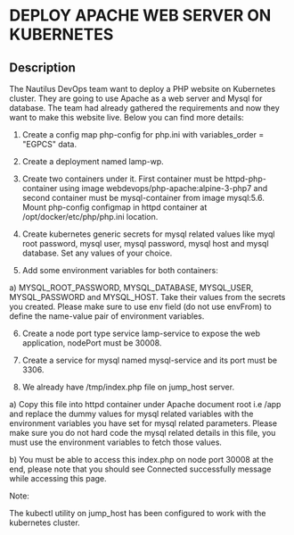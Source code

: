# DEPLOY APACHE WEB SERVER ON KUBERNETES

## Description

The Nautilus DevOps team want to deploy a PHP website on Kubernetes cluster. They are going to use Apache as a web server and Mysql for database. The team had already gathered the requirements and now they want to make this website live. Below you can find more details:



1) Create a config map php-config for php.ini with variables_order = "EGPCS" data.


2) Create a deployment named lamp-wp.


3) Create two containers under it. First container must be httpd-php-container using image webdevops/php-apache:alpine-3-php7 and second container must be mysql-container from image mysql:5.6. Mount php-config configmap in httpd container at /opt/docker/etc/php/php.ini location.


4) Create kubernetes generic secrets for mysql related values like myql root password, mysql user, mysql password, mysql host and mysql database. Set any values of your choice.


5) Add some environment variables for both containers:


a) MYSQL_ROOT_PASSWORD, MYSQL_DATABASE, MYSQL_USER, MYSQL_PASSWORD and MYSQL_HOST. Take their values from the secrets you created. Please make sure to use env field (do not use envFrom) to define the name-value pair of environment variables.


6) Create a node port type service lamp-service to expose the web application, nodePort must be 30008.


7) Create a service for mysql named mysql-service and its port must be 3306.


8) We already have /tmp/index.php file on jump_host server.


a) Copy this file into httpd container under Apache document root i.e /app and replace the dummy values for mysql related variables with the environment variables you have set for mysql related parameters. Please make sure you do not hard code the mysql related details in this file, you must use the environment variables to fetch those values.


b) You must be able to access this index.php on node port 30008 at the end, please note that you should see Connected successfully message while accessing this page.


Note:


The kubectl utility on jump_host has been configured to work with the kubernetes cluster.